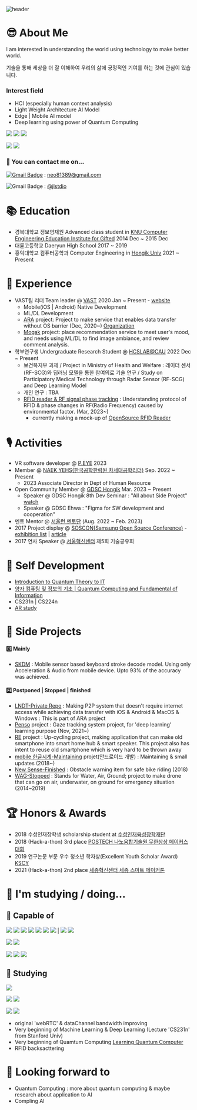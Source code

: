 ![header](https://capsule-render.vercel.app/api?type=waving&color=0:8deebc,100:96eff4&height=300&section=header&text=HeLlo_WoRlD!&fontColor=#000000&fontSize=90)

# 😎 About Me

I am interested in understanding the world using technology to make better world.

기술을 통해 세상을 더 잘 이해하여 우리의 삶에 긍정적인 기여를 하는 것에 관심이 있습니다.

### Interest field
- HCI (especially human context analysis)
- Light Weight Architecture AI Model
- Edge | Mobile AI model
- Deep learning using power of Quantum Computing

<img src="https://img.shields.io/badge/HCI-4ae495?style=flat-square&logoColor=black"/></a>
<img src="https://img.shields.io/badge/ContextAware-4ae495?style=flat-square&logoColor=black"/></a>
<img src="https://img.shields.io/badge/IOT-4ae495?style=flat-square&logoColor=black"/></a>

<img src="https://img.shields.io/badge/ML DL-4ae495?style=flat-square&logoColor=black"/></a>
<img src="https://img.shields.io/badge/QuantumComputing-4ae495?style=flat-square&logoColor=black"/></a>

### 📮 You can contact me on...
[![Gmail Badge](https://img.shields.io/badge/-Gmail-d14836?style=flat-square&logo=Gmail&logoColor=white&link=mailto:neo81389@gmail.com)](mailto:neo81389@gmail.com) : neo81389@gmail.com

![Gmail Badge](https://img.shields.io/badge/-Instagram-e4405f?style=flat-square&logo=Instagram&logoColor=white&link=https://www.instagram.com/jlstdio/)
: [@jlstdio](https://www.instagram.com/jlstdio/)

# 📚 Education
- 경북대학교 정보영재원 Advanced class student in [KNU Computer Engineering Education Institute for Gifted](https://gifted.knu.ac.kr/) 2014 Dec ~ 2015 Dec
- 대륜고등학교 Daeryun High School 2017 ~ 2019
- 홍익대학교 컴퓨터공학과 Computer Engineering in [Hongik Univ](https://wwwce.hongik.ac.kr/dept/index.html) 2021 ~ Present

# 🔬 Experience
- VAST팀 리더 Team leader @ [VAST](https://github.com/ARA-developer/ARA) 2020 Jan ~ Present - [website](https://araconnect.site)
  - Mobile(iOS | Android) Native Development
  - ML/DL Development
  - [ARA](https://tosssync.web.app/) project: Project to make service that enables data transfer without OS barrier (Dec, 2020~) [Organization](https://www.instagram.com/vast.dev/)
  - [Mogak](https://mogak.site) project: place recommendation service to meet user's mood, and needs using ML/DL to find image ambiance, and review comment analysis.
- 학부연구생 Undergraduate Research Student @ [HCSLAB@CAU](https://sites.google.com/view/hcslab-cau/home?authuser=0) 2022 Dec ~ Present
  - 보건복지부 과제 / Project in Ministry of Health and Welfare : 레이더 센서(RF-SCG)와 딥러닝 모델을 통한 참여의료 기술 연구 / Study on Participatory Medical Technology through Radar Sensor (RF-SCG) and Deep Learning Model
  - 개인 연구 : TBA
  - [RFID reader & RF signal phase tracking](https://github.com/JoonLee-K/SDR_UHF_RFID_reader) : Understanding protocol of RFID & phase changes in RF(Radio Frequency) caused by environmental factor. (Mar, 2023~)
    - currently making a mock-up of [OpenSource RFID Reader](https://ieeexplore.ieee.org/document/9982299)

# 🎙️ Activities
- VR software developer @ [P.EYE](https://readymag.com/u1427907511/peye/) 2023
- Member @ [NAEK YEHS(한국공학한림원 차세대공학리더)](http://yehs.or.kr/main/main.php) Sep. 2022 ~ Present
  - 2023 Associate Director in Dept of Human Resource
- Open Community Member @ [GDSC Hongik](https://gdsc.community.dev/hongik-university/) Mar. 2023 ~ Present
  - Speaker @ GDSC Hongik 8th Dev Seminar : "All about Side Project" [watch](https://www.youtube.com/watch?v=KBEyha-x79Q)
  - Speaker @ GDSC Ehwa : "Figma for SW development and cooperation"
- 멘토 Mentor @ [서울런 멘토단](https://slearn.seoul.go.kr/front/mentoringIntro.do) (Aug. 2022 ~ Feb. 2023) 
- 2017 Project display @ [SOSCON(Samsung Open Source Conference)](https://soscon2017.ssdc.kr) - [exhibition list](https://soscon2017.ssdc.kr/exhibition.html) | [article](http://bit.ly/336FTFc)
- 2017 연사 Speaker @ [서울혁신센터](https://m.onoffmix.com/event/108155) 제5회 기술공유회

# 🥸 Self Development
- [Introduction to Quantum Theory to IT](https://www.coursera.org/learn/introduction-to-quantum-information)
- [양자 컴퓨팅 및 정보의 기초 | Quantum Computing and Fundamental of Information]()
- CS231n | CS224n
- [AR study](https://github.com/JoonLee-K/AR-tag)

# 🧩 Side Projects
#### 0️⃣ Mainly
- [SKDM](https://github.com/JoonLee-K/SKDM) : Mobile sensor based keyboard stroke decode model. Using only Acceleration & Audio from mobile device. Upto 93% of the accuracy was achieved.

#### 2️⃣ Postponed | Stopped | finished
- [LNDT-Private Repo](https://github.com/JoonLee-K/LocalNetworkDataTransfer) : Making P2P system that doesn't require internet access while achieving data transfer with iOS & Android & MacOS & Windows : This is part of ARA project
- [Penso](https://github.com/PensoTeam) project : Gaze tracking system project, for 'deep learning' learning purpose (Nov, 2021~)
- [RE](https://github.com/JoonLee-K/Re) project : Up-cycling project, making application that can make old smartphone into smart home hub & smart speaker. This project also has intent to reuse old smartphone which is very hard to be thrown away
- [mobile 한글시계-Maintaining](https://hangulclock.today/#/) projet(안드로이드 개발) : Maintaining & small updates (2018~)
- [New Sense-Finished](https://github.com/JoonLee-K/NewSense) : Obstacle warning item for safe bike riding (2018)
- [WAG-Stopped](https://github.com/JoonLee-K/WAG-Project) : Stands for Water, Air, Ground; project to make drone that can go on air, underwater, on ground for emergency situation (2014~2019)

# 🏆 Honors & Awards
- 2018 수성인재장학생 scholarship student at [수성인재육성장학재단](http://ssef.or.kr/)
- 2018 (Hack-a-thon) 3rd place [POSTECH 나노융합기술원 무한상상 메이커스 대회](https://nano.or.kr/new2019/index5.php)
- 2019 연구논문 부문 우수 청소년 학자상(Excellent Youth Scholar Award) [KSCY](https://www.kscy.kr/)
- 2021 (Hack-a-thon) 2nd place [세종혁신센터 세종 스마트 메이커톤](https://ccei.creativekorea.or.kr/sejong/custom/notice_view.do?no=20976&rnum=1107&kind=undefined&sPtime=undefined)

# 📖 I'm studying / doing...
## 📎 Capable of
<img src="https://img.shields.io/badge/Python-4ae495?style=flat-square&logo=Python&logoColor=black"/></a>
<img src="https://img.shields.io/badge/Kotlin-4ae495?style=flat-square&logo=Kotlin&logoColor=black"/></a>
<img src="https://img.shields.io/badge/Java-4ae495?style=flat-square&logo=Java&logoColor=black"/></a>
<img src="https://img.shields.io/badge/Swift-4ae495?style=flat-square&logo=Swift&logoColor=black"/></a>
<img src="https://img.shields.io/badge/C-4ae495?style=flat-square&logo=C&logoColor=black"/></a>
<img src="https://img.shields.io/badge/C++-4ae495?style=flat-square&logo=Cplusplus&logoColor=black"/></a>
<img src="https://img.shields.io/badge/C_Sharp-4ae495?style=flat-square&logo=CSharp&logoColor=black"/></a>
|
<img src="https://img.shields.io/badge/LISP-4ae495?style=flat-square&logoColor=black"/></a>
<img src="https://img.shields.io/badge/Prolog-4ae495?style=flat-square&logoColor=black"/></a>

<img src="https://img.shields.io/badge/Android-4ae495?style=flat-square&logo=Android&logoColor=black"/></a>
<img src="https://img.shields.io/badge/iOS-4ae495?style=flat-square&logo=Apple&logoColor=black"/></a>

<img src="https://img.shields.io/badge/Firebase-4ae495?style=flat-square&logo=Firebase&logoColor=black"/></a>
<img src="https://img.shields.io/badge/webRTC-4ae495?style=flat-square&logo=webRTC&logoColor=black"/></a>
<img src="https://img.shields.io/badge/OpenCV-4ae495?style=flat-square&logo=OpenCV&logoColor=black"/></a>

## 📎 Studying
<img src="https://img.shields.io/badge/Qiskit-4ae495?style=flat-square&logo=Qiskit&logoColor=black"/></a>

<img src="https://img.shields.io/badge/jetpack compose-4ae495?style=flat-square&logo=jetpackcompose&logoColor=black"/></a>
<img src="https://img.shields.io/badge/KMM-4ae495?style=flat-square&logo=kotlin&logoColor=black"/></a>

<img src="https://img.shields.io/badge/DeepLearning-4ae495?style=flat-square&logo=OpenAI&logoColor=black"/></a>
<img src="https://img.shields.io/badge/MachineLearning-4ae495?style=flat-square&logo=OpenAI&logoColor=black"/></a>
- original 'webRTC' & dataChannel bandwidth improving
- Very beginning of Machine Learning & Deep Learning (Lecture 'CS231n' from Stanford Univ)
- Very beginning of Quamtum Computing [Learning Quantum Computer](https://github.com/JoonLee-K/QuantumComputingLearning)
- RFID backsacttering

# 📎 Looking forward to
- Quantum Computing : more about quantum computing & maybe research about application to AI
- Compling AI
